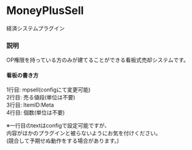 # MoneyPlusSell  
  
  
経済システムプラグイン  
  
  
  
### 説明  
  
OP権限を持っている方のみが建てることができる看板式売却システムです。
  
  
#### 看板の書き方
  
  1行目: mpsell(configにて変更可能)  
  2行目: 売る値段(単位は不要)  
  3行目: ItemID:Meta  
  4行目: 個数(単位は不要)  
  
  
※一行目のtextはconfigで設定可能ですが、  
内容がほかのプラグインと被らないようにお気を付けください。  
(競合して予期せぬ動作をする場合があります。)  
